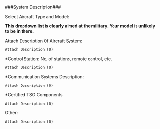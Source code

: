 ###System Description###

Select Aircraft Type and Model:

__This dropdown list is clearly aimed at the military. Your model is unlikely to be in there.__

Attach Description Of Aircraft System:	

    Attach Description (0)

*Control Station:
   No. of stations, remote control, etc.

    Attach Description (0)

*Communication Systems Description:	
    
    Attach Description (0)

*Certified TSO Components	
    
    Attach Description (0)

 Other:	
 
    Attach Description (0)

